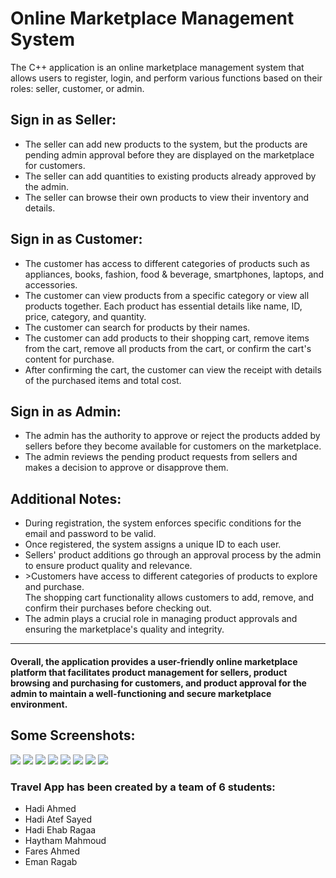 # Online Marketplace Management System
The C++ application is an online marketplace management system that allows users to register, login, and perform various functions based on their roles: seller, customer, or admin.

## Sign in as Seller:
<ul>
<li>The seller can add new products to the system, but the products are pending admin approval before they are displayed on the marketplace for customers.</li>
<li>The seller can add quantities to existing products already approved by the admin.</li>
<li>The seller can browse their own products to view their inventory and details.</li>
</ul>

## Sign in as Customer:
<ul>
  
<li>The customer has access to different categories of products such as appliances, books, fashion, food & beverage, smartphones, laptops, and accessories.</li>
<li>The customer can view products from a specific category or view all products together. Each product has essential details like name, ID, price, category, and quantity.</li>
<li>The customer can search for products by their names.</li>
<li>The customer can add products to their shopping cart, remove items from the cart, remove all products from the cart, or confirm the cart's content for purchase.</li>
<li>After confirming the cart, the customer can view the receipt with details of the purchased items and total cost.</li> 
</ul>

## Sign in as Admin:
<ul>
  <li>The admin has the authority to approve or reject the products added by sellers before they become available for customers on the marketplace.</li>
<li>The admin reviews the pending product requests from sellers and makes a decision to approve or disapprove them.</li>
</ul>

## Additional Notes:
<ul>
<li>During registration, the system enforces specific conditions for the email and password to be valid.</li> 
<li>Once registered, the system assigns a unique ID to each user.</li> 
<li>Sellers' product additions go through an approval process by the admin to ensure product quality and relevance.</li> 
<li>>Customers have access to different categories of products to explore and purchase.</li
<li>The shopping cart functionality allows customers to add, remove, and confirm their purchases before checking out.</li>
<li>The admin plays a crucial role in managing product approvals and ensuring the marketplace's quality and integrity.</li>
</ul>
<hr>
<h4>Overall, the application provides a user-friendly online marketplace platform that facilitates product management for sellers, product browsing and purchasing for customers, and product approval for the admin to maintain a well-functioning and secure marketplace environment.</h4>


## Some Screenshots: 
<div>
  <img src = "https://github.com/Fares3993/Online-Marketplace-Management-System/assets/84674642/73a6515a-ed84-4afe-8193-bdc086ce4c13">
  <img src = "https://github.com/Fares3993/Online-Marketplace-Management-System/assets/84674642/71a08c36-8e5c-419f-8154-5b6d561044a8">
  <img src = "https://github.com/Fares3993/Online-Marketplace-Management-System/assets/84674642/49edb310-4371-44cd-a30f-60d70c4016dd">
  <img src = "https://github.com/Fares3993/Online-Marketplace-Management-System/assets/84674642/ac5fd04c-edd9-4c91-8373-55e5ac4e5230">
  <img src = "https://github.com/Fares3993/Online-Marketplace-Management-System/assets/84674642/055359ec-b647-4a86-ad5b-cd9f76aa4eca">
  <img src = "https://github.com/Fares3993/Online-Marketplace-Management-System/assets/84674642/1705fdbf-b8de-4c95-9533-42c79d03c7d9">
  <img src = "https://github.com/Fares3993/Online-Marketplace-Management-System/assets/84674642/935f1ef8-8b65-46ab-a1b6-ec8b8890631d">
  <img src = "https://github.com/Fares3993/Online-Marketplace-Management-System/assets/84674642/eddb18ad-aa1c-4cb0-867d-cbc11c1be52a">
</div>

### Travel App has been created by a team of 6 students: 
* Hadi Ahmed 
* Hadi Atef Sayed
* Hadi Ehab Ragaa
* Haytham Mahmoud
* Fares Ahmed
* Eman Ragab
